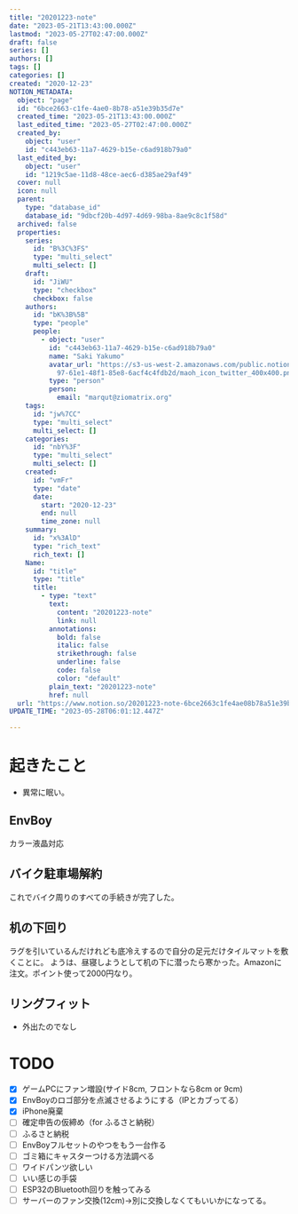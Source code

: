 ```yaml
---
title: "20201223-note"
date: "2023-05-21T13:43:00.000Z"
lastmod: "2023-05-27T02:47:00.000Z"
draft: false
series: []
authors: []
tags: []
categories: []
created: "2020-12-23"
NOTION_METADATA:
  object: "page"
  id: "6bce2663-c1fe-4ae0-8b78-a51e39b35d7e"
  created_time: "2023-05-21T13:43:00.000Z"
  last_edited_time: "2023-05-27T02:47:00.000Z"
  created_by:
    object: "user"
    id: "c443eb63-11a7-4629-b15e-c6ad918b79a0"
  last_edited_by:
    object: "user"
    id: "1219c5ae-11d8-48ce-aec6-d385ae29af49"
  cover: null
  icon: null
  parent:
    type: "database_id"
    database_id: "9dbcf20b-4d97-4d69-98ba-8ae9c8c1f58d"
  archived: false
  properties:
    series:
      id: "B%3C%3FS"
      type: "multi_select"
      multi_select: []
    draft:
      id: "JiWU"
      type: "checkbox"
      checkbox: false
    authors:
      id: "bK%3B%5B"
      type: "people"
      people:
        - object: "user"
          id: "c443eb63-11a7-4629-b15e-c6ad918b79a0"
          name: "Saki Yakumo"
          avatar_url: "https://s3-us-west-2.amazonaws.com/public.notion-static.com/3ad1c4\
            97-61e1-48f1-85e8-6acf4c4fdb2d/maoh_icon_twitter_400x400.png"
          type: "person"
          person:
            email: "marqut@ziomatrix.org"
    tags:
      id: "jw%7CC"
      type: "multi_select"
      multi_select: []
    categories:
      id: "nbY%3F"
      type: "multi_select"
      multi_select: []
    created:
      id: "vmFr"
      type: "date"
      date:
        start: "2020-12-23"
        end: null
        time_zone: null
    summary:
      id: "x%3AlD"
      type: "rich_text"
      rich_text: []
    Name:
      id: "title"
      type: "title"
      title:
        - type: "text"
          text:
            content: "20201223-note"
            link: null
          annotations:
            bold: false
            italic: false
            strikethrough: false
            underline: false
            code: false
            color: "default"
          plain_text: "20201223-note"
          href: null
  url: "https://www.notion.so/20201223-note-6bce2663c1fe4ae08b78a51e39b35d7e"
UPDATE_TIME: "2023-05-28T06:01:12.447Z"

---
```

<link rel="stylesheet" href="https://cdn.jsdelivr.net/npm/katex@0.16.2/dist/katex.min.css" integrity="sha384-bYdxxUwYipFNohQlHt0bjN/LCpueqWz13HufFEV1SUatKs1cm4L6fFgCi1jT643X" crossorigin="anonymous">


# 起きたこと

- 異常に眠い。

## EnvBoy


カラー液晶対応


## バイク駐車場解約


これでバイク周りのすべての手続きが完了した。


## 机の下回り


ラグを引いているんだけれども底冷えするので自分の足元だけタイルマットを敷くことに。 ようは、昼寝しようとして机の下に潜ったら寒かった。Amazonに注文。ポイント使って2000円なり。


## リングフィット

- 外出たのでなし

# TODO

- [x] ゲームPCにファン増設(サイド8cm, フロントなら8cm or 9cm)
- [x] EnvBoyのロゴ部分を点滅させるようにする（IPとカブってる）
- [x] iPhone廃棄
- [ ] 確定申告の仮締め（for ふるさと納税）
- [ ] ふるさと納税
- [ ] EnvBoyフルセットのやつをもう一台作る
- [ ] ゴミ箱にキャスターつける方法調べる
- [ ] ワイドパンツ欲しい
- [ ] いい感じの手袋
- [ ] ESP32のBluetooth回りを触ってみる
- [ ] サーバーのファン交換(12cm)→別に交換しなくてもいいかになってる。
